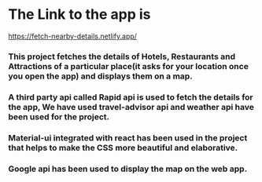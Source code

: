 # The Link to the app is
https://fetch-nearby-details.netlify.app/


### This project fetches the details of Hotels, Restaurants and Attractions of a particular place(it asks for your location once you open the app) and displays them on a map.

### A third party api called Rapid api is used to fetch the details for the app, We have used travel-advisor api and weather api have been used for the project.
### Material-ui integrated with react has been used in the project that helps to make the CSS more beautiful and elaborative.
### Google api has been used to display the map on the web app.
